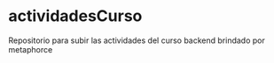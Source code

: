 # actividadesCurso
Repositorio para subir las actividades del curso backend brindado por metaphorce
